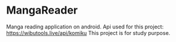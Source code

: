 # MangaReader
Manga reading application on android. 
Api used for this project: https://wibutools.live/api/komiku
This project is for study purpose.
